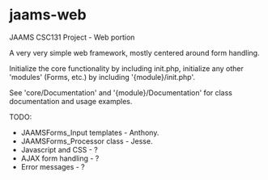 jaams-web
=========

JAAMS CSC131 Project - Web portion

A very very simple web framework, mostly centered around form handling.

Initialize the core functionality by including init.php, initialize any other 'modules' (Forms, etc.) by including '{module}/init.php'.

See 'core/Documentation' and '{module}/Documentation' for class documentation and usage examples.

TODO:
- JAAMSForms_Input templates - Anthony.
- JAAMSForms_Processor class - Jesse.
- Javascript and CSS - ?
- AJAX form handling - ?
- Error messages - ?
